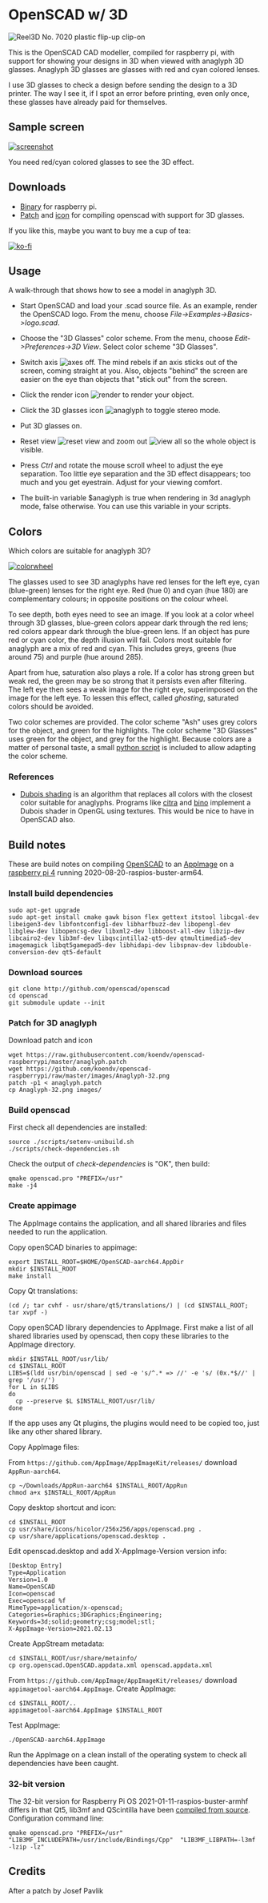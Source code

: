 
# OpenSCAD w/ 3D

![Reel3D No. 7020 plastic flip-up clip-on](images/anaglyph_glasses.gif)

This is the OpenSCAD CAD modeller, compiled for raspberry pi, with support for showing your designs in 3D when viewed with anaglyph 3D glasses. Anaglyph 3D glasses are glasses with red and cyan colored lenses.

I use 3D glasses to check a design before sending the design to a 3D printer. The way I see it, if I spot an error before printing, even only once, these glasses have already paid for themselves.

## Sample screen

[![screenshot](images/openscad_screenshot_big.png)](https://raw.githubusercontent.com/koendv/openscad-raspberrypi/master/images/openscad_screenshot_big.png)

You need red/cyan colored glasses to see the 3D effect.

## Downloads

- [Binary](https://github.com/koendv/openscad-raspberrypi/releases) for raspberry pi.
- [Patch](https://raw.githubusercontent.com/koendv/openscad-raspberrypi/master/anaglyph.patch) and [icon](images/Anaglyph-32.png) for compiling openscad with support for 3D glasses.

If you like this, maybe you want to buy me a cup of tea:

[![ko-fi](images/kofibutton.svg)](https://ko-fi.com/Q5Q03LPDQ)
## Usage

A walk-through that shows how to see a model in anaglyph 3D.

- Start OpenSCAD and load your .scad source file. As an example, render the OpenSCAD logo. From the menu, choose *File->Examples->Basics->logo.scad*.

- Choose the "3D Glasses" color scheme. From the menu, choose *Edit->Preferences->3D View*.
Select color scheme "3D Glasses".

- Switch axis ![axes](images/blackaxes.png) off.  The mind rebels if an axis sticks out of the screen, coming straight at you. Also, objects "behind" the screen are easier on the eye than objects that "stick out" from the screen.

- Click the render icon ![render](images/render-32.png) to render your object.

- Click the 3D glasses icon ![anaglyph](images/Anaglyph-32.png) to toggle stereo mode.

- Put 3D glasses on.

- Reset view ![reset view](images/Command-Reset-32.png) and zoom out ![view all](images/zoom-all.png) so the whole object is visible.

- Press *Ctrl* and rotate the mouse scroll wheel to adjust the eye separation. Too little eye separation and the 3D effect disappears; too much and you get eyestrain. Adjust for your viewing comfort.

- The built-in variable $anaglyph is true when rendering in 3d anaglyph mode, false otherwise.  You can use this variable in your scripts.
 
## Colors

Which colors are suitable for anaglyph 3D?

[![colorwheel](images/colorwheel.png)](https://raw.githubusercontent.com/koendv/openscad-raspberrypi/master/images/colorwheel.svg)

The glasses used to see 3D anaglyphs have red lenses for the left eye, cyan (blue-green) lenses for the right eye. Red (hue 0) and cyan (hue 180) are complementary colours; in opposite positions on the colour wheel.

To see depth, both eyes need to see an image. If you look at a color wheel through 3D glasses, blue-green colors appear dark through the red lens; red colors appear dark through the blue-green lens. If an object has pure red or cyan color, the depth illusion will fail. Colors most suitable for anaglyph are a mix of red and cyan. This includes greys, greens (hue around 75) and purple (hue around 285).

Apart from hue, saturation also plays a role. If a color has strong green but weak red, the green may be so strong that it persists even after filtering. The left eye then sees a weak image for the right eye, superimposed on the image for the left eye. To lessen this effect, called *ghosting*, saturated colors should be avoided.

Two color schemes are provided. The color scheme "Ash" uses grey colors for the object, and green for the highlights. The color scheme "3D Glasses" uses green for the object, and grey for the highlight. Because colors are a matter of personal taste, a small [python script](gencolorscheme.py) is included to allow adapting the color scheme.

### References
- [Dubois shading](http://www.site.uottawa.ca/~edubois/anaglyph/) is an algorithm that replaces all colors with the closest color suitable for anaglyphs. Programs like [citra](https://citra-emu.org/) and  [bino](https://bino3d.org/) implement a Dubois shader in OpenGL using textures. This would be nice to have in OpenSCAD also.

## Build notes

These are build notes on compiling [OpenSCAD](http://www.openscad.org) to an [AppImage](http://www.appimage.org) on a [raspberry pi 4](https://www.raspberrypi.org) running 2020-08-20-raspios-buster-arm64.

### Install build dependencies

```
sudo apt-get upgrade
sudo apt-get install cmake gawk bison flex gettext itstool libcgal-dev libeigen3-dev libfontconfig1-dev libharfbuzz-dev libopengl-dev libglew-dev libopencsg-dev libxml2-dev libboost-all-dev libzip-dev libcairo2-dev lib3mf-dev libqscintilla2-qt5-dev qtmultimedia5-dev imagemagick libqt5gamepad5-dev libhidapi-dev libspnav-dev libdouble-conversion-dev qt5-default
```
### Download sources

```
git clone http://github.com/openscad/openscad
cd openscad
git submodule update --init
```
### Patch for 3D anaglyph
Download patch and icon

```
wget https://raw.githubusercontent.com/koendv/openscad-raspberrypi/master/anaglyph.patch
wget https://github.com/koendv/openscad-raspberrypi/raw/master/images/Anaglyph-32.png
patch -p1 < anaglyph.patch
cp Anaglyph-32.png images/
```
### Build openscad
First check all dependencies are installed:

```
source ./scripts/setenv-unibuild.sh
./scripts/check-dependencies.sh
```
Check the output of *check-dependencies* is "OK", then build:
```
qmake openscad.pro "PREFIX=/usr"
make -j4
```
### Create appimage

The AppImage contains the application, and all shared libraries and files needed to run the application.

Copy openSCAD binaries to appimage:
```
export INSTALL_ROOT=$HOME/OpenSCAD-aarch64.AppDir
mkdir $INSTALL_ROOT
make install
```
Copy Qt translations:
```
(cd /; tar cvhf - usr/share/qt5/translations/) | (cd $INSTALL_ROOT; tar xvpf -)
```
Copy openSCAD library dependencies to AppImage.
First make a list of all shared libraries used by openscad, then copy these libraries to the AppImage directory.

```
mkdir $INSTALL_ROOT/usr/lib/
cd $INSTALL_ROOT
LIBS=$(ldd usr/bin/openscad | sed -e 's/^.* => //' -e 's/ (0x.*$//' | grep '/usr/')
for L in $LIBS
do
  cp --preserve $L $INSTALL_ROOT/usr/lib/
done
```
If the app uses any Qt plugins, the plugins would need to be copied too, just like any other shared library.

Copy AppImage files:

From `https://github.com/AppImage/AppImageKit/releases/` download `AppRun-aarch64`.
```
cp ~/Downloads/AppRun-aarch64 $INSTALL_ROOT/AppRun
chmod a+x $INSTALL_ROOT/AppRun
```
Copy desktop shortcut and icon:
```
cd $INSTALL_ROOT
cp usr/share/icons/hicolor/256x256/apps/openscad.png .
cp usr/share/applications/openscad.desktop .
```
Edit openscad.desktop and add X-AppImage-Version version info:
```
[Desktop Entry]
Type=Application
Version=1.0
Name=OpenSCAD
Icon=openscad
Exec=openscad %f
MimeType=application/x-openscad;
Categories=Graphics;3DGraphics;Engineering;
Keywords=3d;solid;geometry;csg;model;stl;
X-AppImage-Version=2021.02.13
```
Create AppStream metadata:
```
cd $INSTALL_ROOT/usr/share/metainfo/
cp org.openscad.OpenSCAD.appdata.xml openscad.appdata.xml
```
From `https://github.com/AppImage/AppImageKit/releases/` download `appimagetool-aarch64.AppImage`. Create AppImage:
```
cd $INSTALL_ROOT/..
appimagetool-aarch64.AppImage $INSTALL_ROOT
```
Test AppImage:
```
./OpenSCAD-aarch64.AppImage
```
Run the AppImage on a clean install of the operating system to check all dependencies have been caught.

### 32-bit version

The 32-bit version for Raspberry Pi OS 2021-01-11-raspios-buster-armhf differs in that Qt5, lib3mf and QScintilla have been [compiled from source](https://github.com/koendv/qt5-opengl-raspberrypi). Configuration command line:
```
qmake openscad.pro "PREFIX=/usr" "LIB3MF_INCLUDEPATH=/usr/include/Bindings/Cpp"  "LIB3MF_LIBPATH=-l3mf -lzip -lz"

```

## Credits
After a patch by Josef Pavlik
